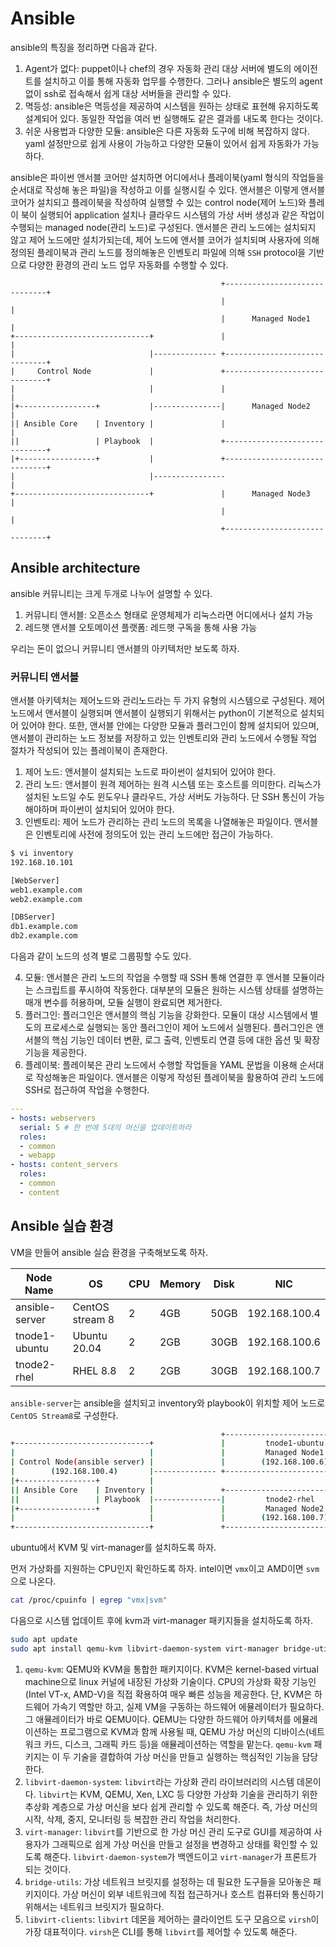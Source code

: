 # Ansible
ansible의 특징을 정리하면 다음과 같다.

1. Agent가 없다: puppet이나 chef의 경우 자동화 관리 대상 서버에 별도의 에이전트를 설치하고 이를 통해 자동화 업무를 수행한다. 그러나 ansible은 별도의 agent없이 ssh로 접속해서 쉽게 대상 서버들을 관리할 수 있다.
2. 멱등성: ansible은 멱등성을 제공하여 시스템을 원하는 상태로 표현해 유지하도록 설계되어 있다. 동일한 작업을 여러 번 실행해도 같은 결과를 내도록 한다는 것이다.
3. 쉬운 사용법과 다양한 모듈: ansible은 다른 자동화 도구에 비해 복잡하지 않다. yaml 설정만으로 쉽게 사용이 가능하고 다양한 모듈이 있어서 쉽게 자동화가 가능하다.

ansible은 파이썬 앤서블 코어만 설치하면 어디에서나 플레이북(yaml 형식의 작업들을 순서대로 작성해 놓은 파일)을 작성하고 이를 실행시킬 수 있다. 앤서블은 이렇게 앤서블 코어가 설치되고 플레이북을 작성하여 실행할 수 있는 control node(제어 노드)와 플레이 북이 실행되어 application 설치나 클라우드 시스템의 가상 서버 생성과 같은 작업이 수행되는 managed node(관리 노드)로 구성된다. 앤서블은 관리 노드에는 설치되지 않고 제어 노드에만 설치가되는데, 제어 노드에 앤서블 코어가 설치되며 사용자에 의해 정의된 플레이북과 관리 노드를 정의해놓은 인벤토리 파일에 의해 `SSH` protocol을 기반으로 다양한 환경의 관리 노드 업무 자동화를 수행할 수 있다.

```                                                       
                                               +------------------------------+
                                               |                              |
                                               |      Managed Node1           |
+------------------------------+               |                              |
|                              |-------------- +------------------------------+
|     Control Node             |               +------------------------------+
|                              |               |                              |
|+-----------------+           |---------------|      Managed Node2           |
|| Ansible Core    | Inventory |               |                              |
||                 | Playbook  |               +------------------------------+
|+-----------------+           |               +------------------------------+
|                              |----------------                              |
+------------------------------+               |      Managed Node3           |
                                               |                              |
                                               +------------------------------+                       
```

## Ansible architecture
ansible 커뮤니티는 크게 두개로 나누어 설명할 수 있다.

1. 커뮤니티 앤서블: 오픈소스 형태로 운영체제가 리눅스라면 어디에서나 설치 가능
2. 레드햇 앤서블 오토메이션 플랫폼: 레드햇 구독을 통해 사용 가능

우리는 돈이 없으니 커뮤니티 앤서블의 아키텍처만 보도록 하자.

### 커뮤니티 앤서블
앤서블 아키텍처는 제어노드와 관리노드라는 두 가지 유형의 시스템으로 구성된다. 제어노드에서 앤서블이 실행되며 앤서블이 실행되기 위해서는 python이 기본적으로 설치되어 있어야 한다. 또한, 앤서블 안에는 다양한 모듈과 플러그인이 함께 설치되어 있으며, 앤서블이 관리하는 노드 정보를 저장하고 있는 인벤토리와 관리 노드에서 수행될 작업 절차가 작성되어 있는 플레이북이 존재한다.

1. 제어 노드: 앤서블이 설치되는 노드로 파이썬이 설치되어 있어야 한다.
2. 관리 노드: 앤서블이 원격 제어하는 원격 시스템 또는 호스트를 의미한다. 리눅스가 설치된 노드일 수도 윈도우나 클라우드, 가상 서버도 가능하다. 단 SSH 통신이 가능해야하며 파이썬이 설치되어 있어야 한다.
3. 인벤토리: 제어 노드가 관리하는 관리 노드의 목록을 나열해놓은 파일이다. 앤서블은 인벤토리에 사전에 정의도어 있는 관리 노드에만 접근이 가능하다.

```sh
$ vi inventory
192.168.10.101

[WebServer]
web1.example.com
web2.example.com

[DBServer]
db1.example.com
db2.example.com
```
다음과 같이 노드의 성격 별로 그룹핑할 수도 있다.

4. 모듈: 앤서블은 관리 노드의 작업을 수행할 때 SSH 통해 연결한 후 앤서블 모듈이라는 스크립트를 푸시하여 작동한다. 대부분의 모듈은 원하는 시스템 상태를 설명하는 매개 변수를 허용하며, 모듈 실행이 완료되면 제거한다.
5. 플러그인: 플러그인은 앤서블의 핵심 기능을 강화한다. 모듈이 대상 시스템에서 별도의 프로세스로 실행되는 동안 플러그인이 제어 노드에서 실행된다. 플러그인은 앤서블의 핵심 기능인 데이터 변환, 로그 출력, 인벤토리 연결 등에 대한 옵션 및 확장 기능을 제공한다.
6. 플레이북: 플레이북은 관리 노드에서 수행할 작업들을 YAML 문법을 이용해 순서대로 작성해놓은 파일이다. 앤서블은 이렇게 작성된 플레이북을 활용하여 관리 노드에 SSH로 접근하여 작업을 수행한다. 

```yaml
---
- hosts: webservers
  serial: 5 # 한 번에 5대의 머신을 업데이트하라
  roles:
  - common
  - webapp
- hosts: content_servers
  roles:
  - common
  - content
```

## Ansible 실습 환경
VM을 만들어 ansible 실습 환경을 구축해보도록 하자.

| Node Name | OS | CPU | Memory | Disk | NIC |
|-----------|------|--------|------------|-----------|------------|
| ansible-server | CentOS stream 8 | 2 | 4GB | 50GB | 192.168.100.4 |
| tnode1-ubuntu | Ubuntu 20.04 | 2 | 2GB | 30GB | 192.168.100.6 |
| tnode2-rhel | RHEL 8.8 | 2 | 2GB | 30GB | 192.168.100.7 |

`ansible-server`는 ansible을 설치되고 inventory와 playbook이 위치할 제어 노드로 `CentOS Stream8`로 구성한다. 

```sh
                                               +------------------------------+                                                              
+------------------------------+               |         tnode1-ubuntu        |                                                              
|                              |               |         Managed Node1        |                                                              
| Control Node(ansible server) |               |        (192.168.100.6)       |                                                              
|        (192.168.100.4)       |-------------- +------------------------------+                                                              
|+-----------------+           |                                                                                                             
|| Ansible Core    | Inventory |               +------------------------------+                                                              
||                 | Playbook  |---------------|         tnode2-rhel          |                                                              
|+-----------------+           |               |         Managed Node2        |                                                              
|                              |               |        (192.168.100.7)       |                                                              
+------------------------------+               +------------------------------+ 
```

ubuntu에서 KVM 및 virt-manager를 설치하도록 하자.

먼저 가상화를 지원하는 CPU인지 확인하도록 하자. intel이면 `vmx`이고 AMD이면 `svm`으로 나온다.
```bash
cat /proc/cpuinfo | egrep "vmx|svm"
```

다음으로 시스템 업데이트 후에 kvm과 virt-manager 패키지들을 설치하도록 하자.
```sh
sudo apt update
sudo apt install qemu-kvm libvirt-daemon-system virt-manager bridge-utils libvirt-clients
```
1. `qemu-kvm`: QEMU와 KVM을 통합한 패키지이다. KVM은 kernel-based virtual machine으로 linux 커널에 내장된 가상화 기술이다. CPU의 가상화 확장 기능인 (Intel VT-x, AMD-V)을 직접 확용하여 매우 빠른 성능을 제공한다. 단, KVM은 하드웨어 가속기 역할만 하고, 실제 VM을 구동하는 하드웨어 에뮬레이터가 필요하다. 그 애뮬레이터가 바로 QEMU이다. QEMU는 다양한 하드웨어 아키텍처를 에뮬레이션하는 프로그램으로 KVM과 함께 사용될 때, QEMU 가상 머신의 디바이스(네트워크 카드, 디스크, 그래픽 카드 등)을 애뮬레이션하는 역할을 맡는다. `qemu-kvm` 패키지는 이 두 기술을 결합하여 가상 머신을 만들고 실행하는 핵심적인 기능을 담당한다.  
2. `libvirt-daemon-system`: `libvirt`라는 가상화 관리 라이브러리의 시스템 데몬이다. `libvirt`는 KVM, QEMU, Xen, LXC 등 다양한 가상화 기술을 관리하기 위한 추상화 계층으로 가상 머신을 보다 쉽게 관리할 수 있도록 해준다. 즉, 가상 머신의 시작, 삭제, 중지, 모니터링 등 복잡한 관리 작업을 처리한다.
3. `virt-manager`: `libvirt`를 기반으로 한 가상 머신 관리 도구로 GUI를 제공하여 사용자가 그래픽으로 쉽게 가상 머신을 만들고 설정을 변경하고 상태를 확인할 수 있도록 해준다. `libvirt-daemon-system`가 백엔드이고 `virt-manager`가 프론트가 되는 것이다.
4. `bridge-utils`: 가상 네트워크 브릿지를 설정하는 데 필요한 도구들을 모아놓은 패키지이다. 가상 머신이 외부 네트워크에 직접 접근하거나 호스트 컴퓨터와 통신하기 위해서는 네트워크 브릿지가 필요하다.
5. `libvirt-clients`: `libvirt` 데몬을 제어하는 클라이언트 도구 모음으로 `virsh`이 가장 대표적이다. `virsh`은 CLI를 통해 `libvirt`를 제어할 수 있도록 해준다.

